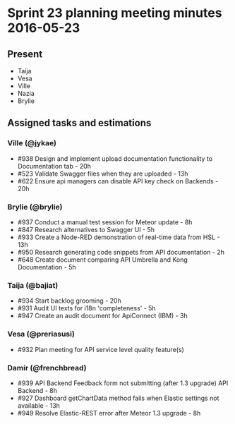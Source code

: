 # Sprint 23 planning meeting minutes 2016-05-23

## Present
* Taija
* Vesa
* Ville
* Nazia
* Brylie

## Assigned tasks and estimations
### Ville (@jykae)
* #938	Design and implement upload documentation functionality to Documentation tab - 20h
* #523	Validate Swagger files when they are uploaded - 13h
* #622	Ensure api managers can disable API key check on Backends - 20h

### Brylie (@brylie)
* #937	Conduct a manual test session for Meteor update - 8h
* #847	Research alternatives to Swagger UI - 5h
* #933	Create a Node-RED demonstration of real-time data from HSL - 13h
* #950	Research generating code snippets from API documentation - 2h
* #648	Create document comparing API Umbrella and Kong Documentation - 5h

### Taija (@bajiat)
* #934	Start backlog grooming - 20h
* #931	Audit UI texts for i18n 'completeness' - 5h
* #947	Create an audit document for ApiConnect (IBM) - 3h

### Vesa (@preriasusi)
* #932	Plan meeting for API service level quality feature(s)

### Damir (@frenchbread)
* #939	API Backend Feedback form not submitting (after 1.3 upgrade) API Backend - 8h
* #927	Dashboard getChartData method fails when Elastic settings not available - 13h
* #949	Resolve Elastic-REST error after Meteor 1.3 upgrade - 8h
